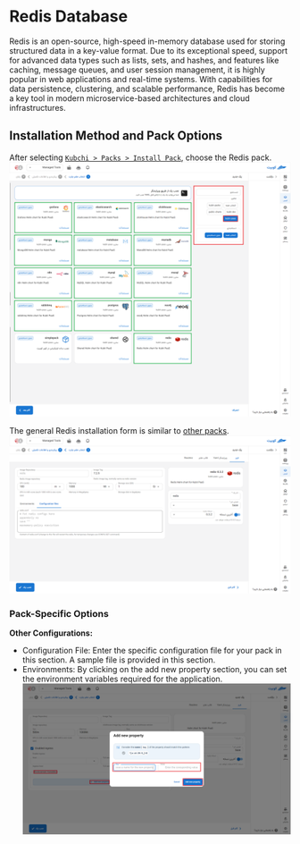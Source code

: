 # Redis Database

Redis is an open-source, high-speed in-memory database used for storing structured data in a key-value format. Due to its exceptional speed, support for advanced data types such as lists, sets, and hashes, and features like caching, message queues, and user session management, it is highly popular in web applications and real-time systems. With capabilities for data persistence, clustering, and scalable performance, Redis has become a key tool in modern microservice-based architectures and cloud infrastructures.

## Installation Method and Pack Options

After selecting [`Kubchi > Packs > Install Pack`](../../kubchi/getting-started), choose the Redis pack.
![Packs: pack install](img/pack-install-list.png)

The general Redis installation form is similar to [other packs](../../kubchi/getting-started).
![Packs: pack install](img/pack-install-redis-form-config.png)

### Pack-Specific Options

**Other Configurations:**

- Configuration File: Enter the specific configuration file for your pack in this section. A sample file is provided in this section.
- Environments: By clicking on the add new property section, you can set the environment variables required for the application.
  ![Packs: pack install](img/pack-install-form-environment-vars.png)
